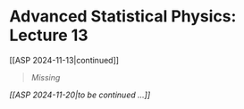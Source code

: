 # Advanced Statistical Physics: Lecture 13
[[ASP 2024-11-13|continued]]

> *Missing*

*[[ASP 2024-11-20|to be continued ...]]*